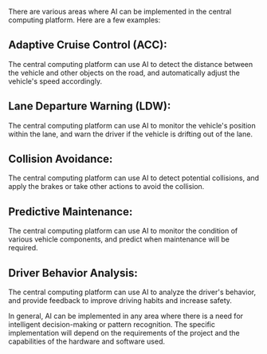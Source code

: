 There are various areas where AI can be implemented in the central computing platform. Here are a few examples:

## Adaptive Cruise Control (ACC): 
The central computing platform can use AI to detect the distance between the vehicle and other objects on the road, and automatically adjust the vehicle's speed accordingly.

## Lane Departure Warning (LDW): 
The central computing platform can use AI to monitor the vehicle's position within the lane, and warn the driver if the vehicle is drifting out of the lane.

## Collision Avoidance: 
The central computing platform can use AI to detect potential collisions, and apply the brakes or take other actions to avoid the collision.

## Predictive Maintenance: 
The central computing platform can use AI to monitor the condition of various vehicle components, and predict when maintenance will be required.

## Driver Behavior Analysis: 
The central computing platform can use AI to analyze the driver's behavior, and provide feedback to improve driving habits and increase safety.

In general, AI can be implemented in any area where there is a need for intelligent decision-making or pattern recognition. The specific implementation will depend on the requirements of the project and the capabilities of the hardware and software used.
